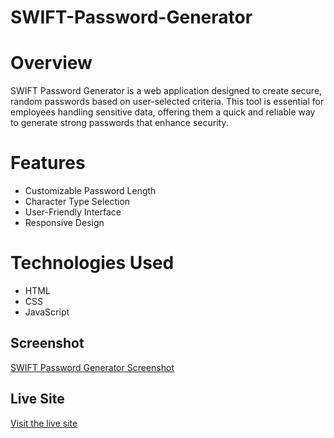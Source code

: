# SWIFT-Password-Generator

# Overview

SWIFT Password Generator is a web application designed to create secure, random passwords based on user-selected criteria. This tool is essential for employees handling sensitive data, offering them a quick and reliable way to generate strong passwords that enhance security.

# Features

- Customizable Password Length
- Character Type Selection
- User-Friendly Interface
- Responsive Design

# Technologies Used

- HTML
- CSS
- JavaScript

## Screenshot
[SWIFT Password Generator Screenshot](./Assets/Images/SWIFT-Password-Generator-Screenshot.png)

## Live Site
[Visit the live site](https://piattie.github.io/SWIFT-Password-Generator/)